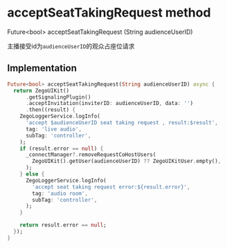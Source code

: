 


# acceptSeatTakingRequest method








Future&lt;bool> acceptSeatTakingRequest
(String audienceUserID)





<p>主播接受id为<code>audienceUserID</code>的观众占座位请求</p>



## Implementation

```dart
Future<bool> acceptSeatTakingRequest(String audienceUserID) async {
  return ZegoUIKit()
      .getSignalingPlugin()
      .acceptInvitation(inviterID: audienceUserID, data: '')
      .then((result) {
    ZegoLoggerService.logInfo(
      'accept $audienceUserID seat taking request , result:$result',
      tag: 'live audio',
      subTag: 'controller',
    );
    if (result.error == null) {
      _connectManager?.removeRequestCoHostUsers(
        ZegoUIKit().getUser(audienceUserID) ?? ZegoUIKitUser.empty(),
      );
    } else {
      ZegoLoggerService.logInfo(
        'accept seat taking request error:${result.error}',
        tag: 'audio room',
        subTag: 'controller',
      );
    }

    return result.error == null;
  });
}
```







